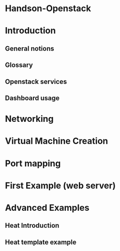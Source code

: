 # Handson-Openstack

Introduction
=========

General notions
---------
Glossary
---------
Openstack services
---------
Dashboard usage
---------

Networking
=========

Virtual Machine Creation
=========

Port mapping
=========

First Example (web server)
=========

Advanced Examples
=========

Heat Introduction
---------
Heat template example
---------
